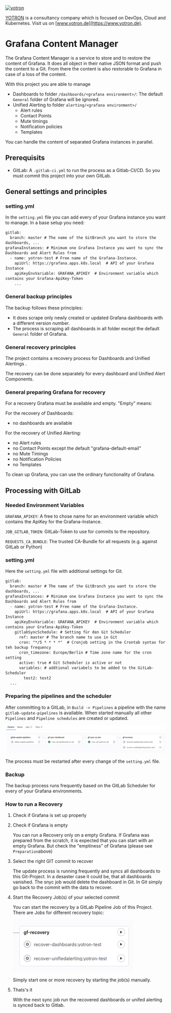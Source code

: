 [![yotron](https://www.yotron.de/img/logo-yotron.png)](https://www.yotron.de)

[YOTRON](https://www.yotron.de) is a consultancy company which is focused on DevOps, Cloud and Kubernetes. Visit us on [www.yotron.de](https://www.yotron.de).

# Grafana Content Manager
The Grafana Content Manager is a service to store and to restore the content of Grafana. 
It does all object in their native JSON format and push the content to a Git.
From there the content is also restorable to Grafana in case of a loss of the content. 

With this project you are able to manage
- Dashboards to folder `/dashboards/<grafana environment>/`: The default `General` folder of Grafana will be ignored.
- Unified Alerting to folder `alerting/<grafana environment>/`
    - Alert rules
    - Contact Points
    - Mute timings
    - Notification policies
    - Templates

You can handle the content of separated Grafana instances in parallel.

## Prerequisits
- GitLab: A `.gitlab-ci.yml` to run the process as a Gitlab-CI/CD. So you must commit this project into your own GitLab.

## General settings and principles

### setting.yml
In the `setting.yml` file you can add every of your Grafana instance you want to manage. In a base setup you need:

```
gitlab:
  branch: master # The name of the GitBranch you want to store the dashboards, ... 
grafanaInstances: # Minimum one Grafana Instance you want to sync the Dashboards and Alert Rules from
  - name: yotron-test # Free name of the Grafana-Instance. 
    apiUrl: https://grafana.apps.k8s.local  # API of your Grafana Instance
    apiKeyEnvVariable: GRAFANA_APIKEY  # Environment variable which contains your Grafana-ApiKey-Token
    ...
```

### General backup principles
The backup follows these principles:
- It does scrape only newly created or updated Grafana dashboards with a different
  version number.
- The process is scraping all dashboards in all folder except the default `General` folder of Grafana.

### General recovery principles
The project contains a recovery process for Dashboards and Unified Alertings .

The recovery can be done separately for every dashboard and Unified Alert Components.

### General preparing Grafana for recovery
For a recovery Grafana must be available and empty. "Empty" means:

For the recovery of Dashboards:
- no dashboards are available

For the recovery of Unified Alerting:
- no Alert rules
- no Contact Points except the default "grafana-default-email"
- no Mute Timings
- no Notification Policies
- no Templates

To clean up Grafana, you can use the ordinary functionality of Grafana.

## Processing with GitLab

### Needed Environment Variables
`GRAFANA_APIKEY`: A free to chose name for an environment variable which contains the ApiKey for the Grafana-Instance.

`JOB_GITLAB_TOKEN`: GitLab-Token to use for commits to the repository.

`REQUESTS_CA_BUNDLE`: The trusted CA-Bundle for all requests (e.g. against GitLab or Python)

### setting.yml
Here the `setting.yml` file with additional settings for Git.

```
gitlab:
  branch: master # The name of the GitBranch you want to store the dashboards, ... 
grafanaInstances: # Minimum one Grafana Instance you want to sync the Dashboards and Alert Rules from
  - name: yotron-test # Free name of the Grafana-Instance. 
    apiUrl: https://grafana.apps.k8s.local  # API of your Grafana Instance
    apiKeyEnvVariable: GRAFANA_APIKEY  # Environment variable which contains your Grafana-ApiKey-Token
    gitlabSyncSchedule: # Setting für den Git Scheduler
      ref: master # The branch name to use in Git
      cron: "*/5 * * * *"  # Cronjob setting in the Crontab syntax for teh backup frequency 
      cron_timezone: Europe/Berlin # Time zone name for the cron setting
      active: true # Git Scheduler is active or not
      variables: # addtional variabels to be added to the GitLab-Scheduler
        test2: test2
  ...
```

### Preparing the pipelines and the scheduler
After committing to a GitLab, in `Build -> Pipelines` a pipeline with the name `gitlab-update-pipelines` is available. 
When started manually all other `Pipelines` and `Pipeline schedules` are created or updated. 

![pipelines.png](pipelines.png)

The process must be restarted after every change of the `setting.yml` file. 

### Backup
The backup process runs frequently based on the GitLab Scheduler for every of your Grafana environments. 

### How to run a Recovery
1. Check if Grafana is set up properly

1. Check if Grafana is empty

   You can run a Recovery only on a empty Grafana. If Grafana was prepared from the scratch, it is expected that you can start with an empty Grafana. 
   But check the "emptiness" of Grafana  (please see `Preparation`above)
 
1. Select the right GIT commit to recover
 
   The update process is running frequently and syncs all dashboards to this Git-Project. In a desaster case it could be, that all dashboards vanished. The snyc job would delete the dashboard in Git. 
   In Git simply go back to the commit with the data to recover.  
1. Start the Recovery Job(s) of your selected commit

   You can start the recovery by a GitLab Pipeline Job of this Project. There are Jobs for different recovery topic:

   ![gitlabrecovery.png](gitlabrecovery.png)

    Simply start one or more recovery by starting the job(s) manually.
1. Thats's it

   With the next sync job run the recovered dashboards or unifed alerting is synced back to Gitlab.